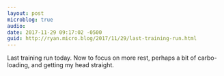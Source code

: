 ```yaml
---
layout: post
microblog: true
audio: 
date: 2017-11-29 09:17:02 -0500
guid: http://ryan.micro.blog/2017/11/29/last-training-run.html
---
```

Last training run today. Now to focus on more rest, perhaps a bit of carbo-loading, and getting my head straight. 
